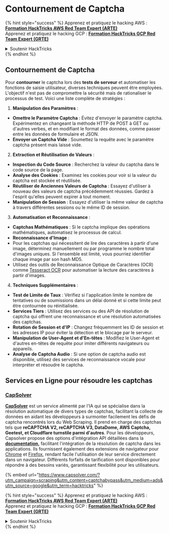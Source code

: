 # Contournement de Captcha

{% hint style="success" %}
Apprenez et pratiquez le hacking AWS :<img src="../.gitbook/assets/arte.png" alt="" data-size="line">[**Formation HackTricks AWS Red Team Expert (ARTE)**](https://training.hacktricks.xyz/courses/arte)<img src="../.gitbook/assets/arte.png" alt="" data-size="line">\
Apprenez et pratiquez le hacking GCP : <img src="../.gitbook/assets/grte.png" alt="" data-size="line">[**Formation HackTricks GCP Red Team Expert (GRTE)**<img src="../.gitbook/assets/grte.png" alt="" data-size="line">](https://training.hacktricks.xyz/courses/grte)

<details>

<summary>Soutenir HackTricks</summary>

* Consultez les [**plans d'abonnement**](https://github.com/sponsors/carlospolop) !
* **Rejoignez le** 💬 [**groupe Discord**](https://discord.gg/hRep4RUj7f) ou le [**groupe telegram**](https://t.me/peass) ou **suivez-nous sur** **Twitter** 🐦 [**@hacktricks\_live**](https://twitter.com/hacktricks\_live)**.**
* **Partagez des astuces de hacking en soumettant des PR aux** [**HackTricks**](https://github.com/carlospolop/hacktricks) et [**HackTricks Cloud**](https://github.com/carlospolop/hacktricks-cloud) dépôts github.

</details>
{% endhint %}

## Contournement de Captcha

Pour **contourner** le captcha lors des **tests de serveur** et automatiser les fonctions de saisie utilisateur, diverses techniques peuvent être employées. L'objectif n'est pas de compromettre la sécurité mais de rationaliser le processus de test. Voici une liste complète de stratégies :

1. **Manipulation des Paramètres** :
* **Omettre le Paramètre Captcha** : Évitez d'envoyer le paramètre captcha. Expérimentez en changeant la méthode HTTP de POST à GET ou d'autres verbes, et en modifiant le format des données, comme passer entre les données de formulaire et JSON.
* **Envoyer un Captcha Vide** : Soumettez la requête avec le paramètre captcha présent mais laissé vide.
2. **Extraction et Réutilisation de Valeurs** :
* **Inspection du Code Source** : Recherchez la valeur du captcha dans le code source de la page.
* **Analyse des Cookies** : Examinez les cookies pour voir si la valeur du captcha est stockée et réutilisée.
* **Réutiliser de Anciennes Valeurs de Captcha** : Essayez d'utiliser à nouveau des valeurs de captcha précédemment réussies. Gardez à l'esprit qu'elles peuvent expirer à tout moment.
* **Manipulation de Session** : Essayez d'utiliser la même valeur de captcha à travers différentes sessions ou le même ID de session.
3. **Automatisation et Reconnaissance** :
* **Captchas Mathématiques** : Si le captcha implique des opérations mathématiques, automatisez le processus de calcul.
* **Reconnaissance d'Image** :
* Pour les captchas qui nécessitent de lire des caractères à partir d'une image, déterminez manuellement ou par programme le nombre total d'images uniques. Si l'ensemble est limité, vous pourriez identifier chaque image par son hash MD5.
* Utilisez des outils de Reconnaissance Optique de Caractères (OCR) comme [Tesseract OCR](https://github.com/tesseract-ocr/tesseract) pour automatiser la lecture des caractères à partir d'images.
4. **Techniques Supplémentaires** :
* **Test de Limite de Taux** : Vérifiez si l'application limite le nombre de tentatives ou de soumissions dans un délai donné et si cette limite peut être contournée ou réinitialisée.
* **Services Tiers** : Utilisez des services ou des API de résolution de captcha qui offrent une reconnaissance et une résolution automatisées des captchas.
* **Rotation de Session et d'IP** : Changez fréquemment les ID de session et les adresses IP pour éviter la détection et le blocage par le serveur.
* **Manipulation de User-Agent et d'En-têtes** : Modifiez le User-Agent et d'autres en-têtes de requête pour imiter différents navigateurs ou appareils.
* **Analyse de Captcha Audio** : Si une option de captcha audio est disponible, utilisez des services de reconnaissance vocale pour interpréter et résoudre le captcha.

## Services en Ligne pour résoudre les captchas

### [CapSolver](https://www.capsolver.com/?utm\_source=google\&utm\_medium=ads\&utm\_campaign=scraping\&utm\_term=hacktricks\&utm\_content=captchabypass)

[**CapSolver**](https://www.capsolver.com/?utm\_source=google\&utm\_medium=ads\&utm\_campaign=scraping\&utm\_term=hacktricks\&utm\_content=captchabypass) est un service alimenté par l'IA qui se spécialise dans la résolution automatique de divers types de captchas, facilitant la collecte de données en aidant les développeurs à surmonter facilement les défis de captcha rencontrés lors du Web Scraping. Il prend en charge des captchas tels que **reCAPTCHA V2, reCAPTCHA V3, DataDome, AWS Captcha, Geetest, et Cloudflare turnstile parmi d'autres**. Pour les développeurs, Capsolver propose des options d'intégration API détaillées dans la [**documentation**](https://docs.capsolver.com/?utm\_source=github\&utm\_medium=banner\_github\&utm\_campaign=fcsrv)**,** facilitant l'intégration de la résolution de captcha dans les applications. Ils fournissent également des extensions de navigateur pour [Chrome](https://chromewebstore.google.com/detail/captcha-solver-auto-captc/pgojnojmmhpofjgdmaebadhbocahppod) et [Firefox](https://addons.mozilla.org/es/firefox/addon/capsolver-captcha-solver/), rendant facile l'utilisation de leur service directement dans un navigateur. Différents forfaits de tarification sont disponibles pour répondre à des besoins variés, garantissant flexibilité pour les utilisateurs.

{% embed url="https://www.capsolver.com/?utm_campaign=scraping&utm_content=captchabypass&utm_medium=ads&utm_source=google&utm_term=hacktricks" %}

{% hint style="success" %}
Apprenez et pratiquez le hacking AWS :<img src="../.gitbook/assets/arte.png" alt="" data-size="line">[**Formation HackTricks AWS Red Team Expert (ARTE)**](https://training.hacktricks.xyz/courses/arte)<img src="../.gitbook/assets/arte.png" alt="" data-size="line">\
Apprenez et pratiquez le hacking GCP : <img src="../.gitbook/assets/grte.png" alt="" data-size="line">[**Formation HackTricks GCP Red Team Expert (GRTE)**<img src="../.gitbook/assets/grte.png" alt="" data-size="line">](https://training.hacktricks.xyz/courses/grte)

<details>

<summary>Soutenir HackTricks</summary>

* Consultez les [**plans d'abonnement**](https://github.com/sponsors/carlospolop) !
* **Rejoignez le** 💬 [**groupe Discord**](https://discord.gg/hRep4RUj7f) ou le [**groupe telegram**](https://t.me/peass) ou **suivez-nous sur** **Twitter** 🐦 [**@hacktricks\_live**](https://twitter.com/hacktricks\_live)**.**
* **Partagez des astuces de hacking en soumettant des PR aux** [**HackTricks**](https://github.com/carlospolop/hacktricks) et [**HackTricks Cloud**](https://github.com/carlospolop/hacktricks-cloud) dépôts github.

</details>
{% endhint %}
